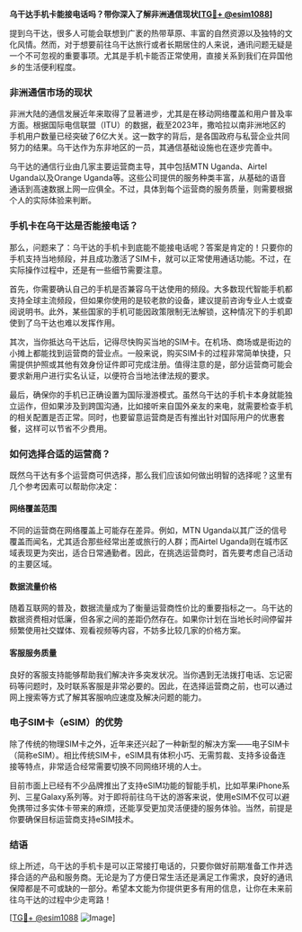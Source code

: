 **乌干达手机卡能接电话吗？带你深入了解非洲通信现状[[TG💪+ @esim1088](https://t.me/s/esim1088)]**

提到乌干达，很多人可能会联想到广袤的热带草原、丰富的自然资源以及独特的文化风情。然而，对于想要前往乌干达旅行或者长期居住的人来说，通讯问题无疑是一个不可忽视的重要事项。尤其是手机卡能否正常使用，直接关系到我们在异国他乡的生活便利程度。

### 非洲通信市场的现状

非洲大陆的通信发展近年来取得了显著进步，尤其是在移动网络覆盖和用户普及率方面。根据国际电信联盟（ITU）的数据，截至2023年，撒哈拉以南非洲地区的手机用户数量已经突破了6亿大关。这一数字的背后，是各国政府与私营企业共同努力的结果。乌干达作为东非地区的一员，其通信基础设施也在逐步完善中。

乌干达的通信行业由几家主要运营商主导，其中包括MTN Uganda、Airtel Uganda以及Orange Uganda等。这些公司提供的服务种类丰富，从基础的语音通话到高速数据上网一应俱全。不过，具体到每个运营商的服务质量，则需要根据个人的实际体验来判断。

### 手机卡在乌干达是否能接电话？

那么，问题来了：乌干达的手机卡到底能不能接电话呢？答案是肯定的！只要你的手机支持当地频段，并且成功激活了SIM卡，就可以正常使用通话功能。不过，在实际操作过程中，还是有一些细节需要注意。

首先，你需要确认自己的手机是否兼容乌干达使用的频段。大多数现代智能手机都支持全球主流频段，但如果你使用的是较老款的设备，建议提前咨询专业人士或查阅说明书。此外，某些国家的手机可能因政策限制无法解锁，这种情况下的手机即使到了乌干达也难以发挥作用。

其次，当你抵达乌干达后，记得尽快购买当地的SIM卡。在机场、商场或是街边的小摊上都能找到运营商的营业点。一般来说，购买SIM卡的过程非常简单快捷，只需提供护照或其他有效身份证件即可完成注册。值得注意的是，部分运营商可能会要求新用户进行实名认证，以便符合当地法律法规的要求。

最后，确保你的手机已正确设置为国际漫游模式。虽然乌干达的手机卡本身就能独立运作，但如果涉及到跨国沟通，比如接听来自国外亲友的来电，就需要检查手机的相关配置是否正常。同时，也要留意运营商是否有推出针对国际用户的优惠套餐，这样可以节省不少费用。

### 如何选择合适的运营商？

既然乌干达有多个运营商可供选择，那么我们应该如何做出明智的选择呢？这里有几个参考因素可以帮助你决定：

#### 网络覆盖范围
不同的运营商在网络覆盖上可能存在差异。例如，MTN Uganda以其广泛的信号覆盖而闻名，尤其适合那些经常出差或旅行的人群；而Airtel Uganda则在城市区域表现更为突出，适合日常通勤者。因此，在挑选运营商时，首先要考虑自己活动的主要区域。

#### 数据流量价格
随着互联网的普及，数据流量成为了衡量运营商性价比的重要指标之一。乌干达的数据资费相对低廉，但各家之间的差距仍然存在。如果你计划在当地长时间停留并频繁使用社交媒体、观看视频等内容，不妨多比较几家的价格方案。

#### 客服服务质量
良好的客服支持能够帮助我们解决许多突发状况。当你遇到无法拨打电话、忘记密码等问题时，及时联系客服是非常必要的。因此，在选择运营商之前，也可以通过网上搜索等方式了解其客服响应速度及解决问题的能力。

### 电子SIM卡（eSIM）的优势

除了传统的物理SIM卡之外，近年来还兴起了一种新型的解决方案——电子SIM卡（简称eSIM）。相比传统SIM卡，eSIM具有体积小巧、无需剪裁、支持多设备连接等特点，非常适合经常需要切换不同网络环境的人士。

目前市面上已经有不少品牌推出了支持eSIM功能的智能手机，比如苹果iPhone系列、三星Galaxy系列等。对于即将前往乌干达的游客来说，使用eSIM不仅可以避免携带过多实体卡带来的麻烦，还能享受更加灵活便捷的服务体验。当然，前提是你要确保目标运营商支持eSIM技术。

### 结语

综上所述，乌干达的手机卡是可以正常接打电话的，只要你做好前期准备工作并选择合适的产品和服务商。无论是为了方便日常生活还是满足工作需求，良好的通讯保障都是不可或缺的一部分。希望本文能为你提供更多有用的信息，让你在未来前往乌干达的过程中少走弯路！

[[TG💪+ @esim1088](https://t.me/s/esim1088) ![Image](https://i.postimg.cc/4NQfJmqS/Snipaste-2025-05-13-00-14-12.png)]